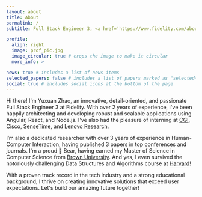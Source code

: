 ```yaml
---
layout: about
title: About
permalink: /
subtitle: Full Stack Engineer 3, <a href='https://www.fidelity.com/about-fidelity/our-company'>Fidelity</a>

profile:
  align: right
  image: prof_pic.jpg
  image_circular: true # crops the image to make it circular
  more_info: >

news: true # includes a list of news items
selected_papers: false # includes a list of papers marked as "selected={true}"
social: true # includes social icons at the bottom of the page
---
```


Hi there! I'm Yuxuan Zhao, an innovative, detail-oriented, and passionate Full Stack Engineer 3 at Fidelity. With over 2 years of experience, I've been happily architecting and developing robust and scalable applications using Angular, React, and Node.js. I've also had the pleasure of interning at <a href='https://www.cgi.com/en/overview'>CGI</a>, <a href='https://www.cisco.com/c/en/us/about.html'>Cisco</a>, <a href='https://www.sensetime.com/en/about-index#0'>SenseTime</a>, and <a href='https://research.lenovo.com/webapp/view_English/home.html'>Lenovo Research</a>.

I’m also a dedicated researcher with over 3 years of experience in Human-Computer Interaction, having published 3 papers in top conferences and journals. I'm a proud 🐻 Bear, having earned my Master of Science in Computer Science from <a href='https://www.brown.edu'>Brown University</a>. And yes, I even survived the notoriously challenging Data Structures and Algorithms course at <a href='https://www.harvard.edu/'>Harvard</a>!

With a proven track record in the tech industry and a strong educational background, I thrive on creating innovative solutions that exceed user expectations. Let's build our amazing future together!
